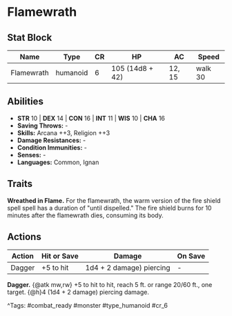 # Flamewrath

## Stat Block

| Name | Type | CR | HP | AC | Speed |
|------|------|----|----|----|-------|
| Flamewrath | humanoid | 6 | 105 (14d8 + 42) | 12, 15 | walk 30 |

## Abilities

- **STR** 10 | **DEX** 14 | **CON** 16 | **INT** 11 | **WIS** 10 | **CHA** 16
- **Saving Throws:** -  
- **Skills:** Arcana ++3, Religion ++3  
- **Damage Resistances:** -  
- **Condition Immunities:** -  
- **Senses:** -  
- **Languages:** Common, Ignan

## Traits

**Wreathed in Flame.** For the flamewrath, the warm version of the fire shield spell spell has a duration of "until dispelled." The fire shield burns for 10 minutes after the flamewrath dies, consuming its body.


## Actions

| Action | Hit or Save | Damage | On Save |
|--------|--------------|--------|----------|
| Dagger | +5 to hit | 1d4 + 2 damage) piercing | - |

**Dagger.** {@atk mw,rw} +5 to hit to hit, reach 5 ft. or range 20/60 ft., one target. {@h}4 (1d4 + 2 damage) piercing damage.


^Tags: #combat_ready #monster #type_humanoid #cr_6